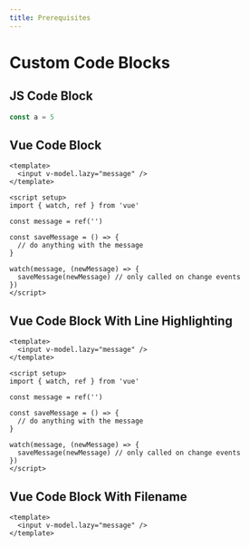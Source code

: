 ```yaml
---
title: Prerequisites
---
```


# Custom Code Blocks

## JS Code Block

```js
const a = 5
```

## Vue Code Block

```vue
<template>
  <input v-model.lazy="message" />
</template>

<script setup>
import { watch, ref } from 'vue'

const message = ref('')

const saveMessage = () => {
  // do anything with the message
}

watch(message, (newMessage) => {
  saveMessage(newMessage) // only called on change events
})
</script>
```

## Vue Code Block With Line Highlighting

```vue {2,6-10}
<template>
  <input v-model.lazy="message" />
</template>

<script setup>
import { watch, ref } from 'vue'

const message = ref('')

const saveMessage = () => {
  // do anything with the message
}

watch(message, (newMessage) => {
  saveMessage(newMessage) // only called on change events
})
</script>
```

## Vue Code Block With Filename

```vue [components/content/MyComponent.vue]
<template>
  <input v-model.lazy="message" />
</template>
```
